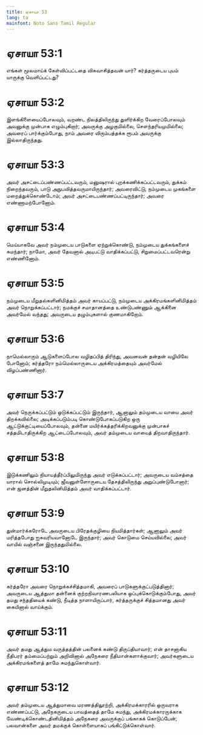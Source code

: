 ```yaml
---
title: ஏசாயா 53
lang: ta
mainfont: Noto Sans Tamil Regular
---
```


# ஏசாயா 53:1

எங்கள் மூலமாய்க் கேள்விப்பட்டதை விசுவாசித்தவன் யார்? கர்த்தருடைய புயம் யாருக்கு வெளிப்பட்டது?

# ஏசாயா 53:2

இளங்கிளையைப்போலவும், வறண்ட நிலத்திலிருந்து துளிர்க்கிற வேரைப்போலவும் அவனுக்கு முன்பாக எழும்புகிறார்; அவருக்கு அழகுமில்லை, செளந்தரியமுமில்லை; அவரைப் பார்க்கும்போது, நாம் அவரை விரும்பத்தக்க ரூபம் அவருக்கு இல்லாதிருந்தது.

# ஏசாயா 53:3

அவர் அசட்டைப்பண்ணப்பட்டவரும், மனுஷரால் புறக்கணிக்கப்பட்டவரும், துக்கம் நிறைந்தவரும், பாடு அநுபவித்தவருமாயிருந்தார்; அவரைவிட்டு, நம்முடைய முகங்களை மறைத்துக்கொண்டோம்; அவர் அசட்டைபண்ணப்பட்டிருந்தார்; அவரை எண்ணாமற்போனோம்.

# ஏசாயா 53:4

மெய்யாகவே அவர் நம்முடைய பாடுகளை ஏற்றுக்கொண்டு, நம்முடைய துக்கங்களைச் சுமந்தார்; நாமோ, அவர் தேவனால் அடிபட்டு வாதிக்கப்பட்டு, சிறுமைப்பட்டவரென்று எண்ணினோம்.

# ஏசாயா 53:5

நம்முடைய மீறுதல்களினிமித்தம் அவர் காயப்பட்டு, நம்முடைய அக்கிரமங்களினிமித்தம் அவர் நொறுக்கப்பட்டார்; நமக்குச் சமாதானத்தை உண்டுபண்ணும் ஆக்கினை அவர்மேல் வந்தது; அவருடைய தழும்புகளால் குணமாகிறோம்.

# ஏசாயா 53:6

நாமெல்லாரும் ஆடுகளைப்போல வழிதப்பித் திரிந்து, அவனவன் தன்தன் வழியிலே போனோம்; கர்த்தரோ நம்மெல்லாருடைய அக்கிரமத்தையும் அவர்மேல் விழப்பண்ணினார்.

# ஏசாயா 53:7

அவர் நெருக்கப்பட்டும் ஒடுக்கப்பட்டும் இருந்தார், ஆனாலும் தம்முடைய வாயை அவர் திறக்கவில்லை; அடிக்கப்படும்படி கொண்டுபோகப்படுகிற ஒரு ஆட்டுக்குட்டியைப்போலவும், தன்னை மயிர்க்கத்தரிக்கிறவனுக்கு முன்பாகச் சத்தமிடாதிருக்கிற ஆட்டைப்போலவும், அவர் தம்முடைய வாயைத் திறவாதிருந்தார்.

# ஏசாயா 53:8

இடுக்கணிலும் நியாயத்தீர்ப்பிலுமிருந்து அவர் எடுக்கப்பட்டார்; அவருடைய வம்சத்தை யாரால் சொல்லிமுடியும்; ஜீவனுள்ளோருடைய தேசத்திலிருந்து அறுப்புண்டுபோனார்; என் ஜனத்தின் மீறுதலினிமித்தம் அவர் வாதிக்கப்பட்டார்.

# ஏசாயா 53:9

துன்மார்க்கரோடே அவருடைய பிரேதக்குழியை நியமித்தார்கள்; ஆனாலும் அவர் மரித்தபோது ஐசுவரியவானோடே இருந்தார்; அவர் கொடுமை செய்யவில்லை; அவர் வாயில் வஞ்சனை இருந்ததுமில்லை.

# ஏசாயா 53:10

கர்த்தரோ அவரை நொறுக்கச்சித்தமாகி, அவரைப் பாடுகளுக்குட்படுத்தினார்; அவருடைய ஆத்துமா தன்னைக் குற்றநிவாரணபலியாக ஒப்புக்கொடுக்கும்போது, அவர் தமது சந்ததியைக் கண்டு, நீடித்த நாளாயிருப்பார், கர்த்தருக்குச் சித்தமானது அவர் கையினால் வாய்க்கும்.

# ஏசாயா 53:11

அவர் தமது ஆத்தும வருத்தத்தின் பலனைக் கண்டு திருப்தியாவார்; என் தாசனாகிய நீதிபரர் தம்மைப்பற்றும் அறிவினால் அநேகரை நீதிமான்களாக்குவார்; அவர்களுடைய அக்கிரமங்களைத் தாமே சுமந்துகொள்வார்.

# ஏசாயா 53:12

அவர் தம்முடைய ஆத்துமாவை மரணத்திலூற்றி, அக்கிரமக்காரரில் ஒருவராக எண்ணப்பட்டு, அநேகருடைய பாவத்தைத் தாமே சுமந்து, அக்கிரமக்காரருக்காக வேண்டிக்கொண்டதினிமித்தம் அநேகரை அவருக்குப் பங்காகக் கொடுப்பேன்; பலவான்களை அவர் தமக்குக் கொள்ளையாகப் பங்கிட்டுக்கொள்வார்.

